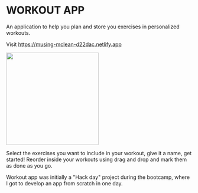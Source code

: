 # WORKOUT APP

An application to help you plan and store you exercises in personalized workouts. 

Visit https://musing-mclean-d22dac.netlify.app

<img src="https://user-images.githubusercontent.com/73835849/144444405-215900a7-e65f-4857-8fa9-d99857d4b05f.png" width="250">

Select the exercises you want to include in your workout, give it a name, get started! 
Reorder inside your workouts using drag and drop and mark them as done as you go. 

Workout app was initially a "Hack day" project during the </salt> bootcamp, where I got to develop an app from scratch in one day. 
